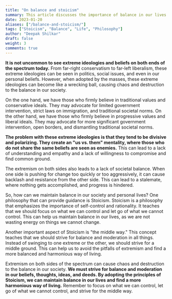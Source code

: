 ```yaml
---
title: "On balance and stoicism"
summary: This article discusses the importance of balance in our lives and how we can achieve it by adopting the principles of stoicism.
date: 2023-01-20
aliases: ["/balance-and-stoicism/"]
tags: ["Stoicism", "Balance", "Life", "Philosophy"]
author: "Deepak Shilkar"
draft: false
weight: 3
comments: true
---
```

**It is not uncommon to see extreme ideologies and beliefs on both ends of the
spectrum today.** From far-right conservatism to far-left liberalism, these
extreme ideologies can be seen in politics, social issues, and even in our
personal beliefs. However, when adopted by the masses, these extreme ideologies
can become like a wrecking ball, causing chaos and destruction to the balance in
our society.

On the one hand, we have those who firmly believe in traditional values and
conservative ideals. They may advocate for limited government intervention,
strict laws on immigration, and traditional societal norms. On the other hand,
we have those who firmly believe in progressive values and liberal ideals. They
may advocate for more significant government intervention, open borders, and
dismantling traditional societal norms.

**The problem with these extreme ideologies is that they tend to be divisive and
polarizing. They create an "us vs. them" mentality, where those who do not share
the same beliefs are seen as enemies.** This can lead to a lack of understanding
and empathy and a lack of willingness to compromise and find common ground.

The extremism on both sides also leads to a lack of societal balance. When one
side is pushing for change too quickly or too aggressively, it can cause
backlash and resistance from the other side. This can lead to a stalemate, where
nothing gets accomplished, and progress is hindered.

So, how can we maintain balance in our society and personal lives? One
philosophy that can provide guidance is Stoicism. Stoicism is a philosophy that
emphasizes the importance of self-control and rationality. It teaches that we
should focus on what we can control and let go of what we cannot control. This
can help us maintain balance in our lives, as we are not wasting energy on
things we cannot change.

Another important aspect of Stoicism is "the middle way." This concept teaches
that we should strive for balance and moderation in all things. Instead of
swinging to one extreme or the other, we should strive for a middle ground. This
can help us to avoid the pitfalls of extremism and find a more balanced and
harmonious way of living.

Extremism on both sides of the spectrum can cause chaos and destruction to the
balance in our society. **We must strive for balance and moderation in our
beliefs, thoughts, ideas, and deeds. By adopting the principles of Stoicism, we
can maintain balance in our lives and find a more harmonious way of living.**
Remember to focus on what we can control, let go of what we cannot control, and
strive for the middle way.
